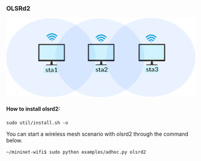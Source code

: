 ### OLSRd2

![Network topology](https://github.com/ramonfontes/wireless-mesh-book/blob/main/minimal-topo.png?raw=true)

#### How to install olsrd2: 

```sudo util/install.sh -o```


You can start a wireless mesh scenario with olsrd2 through the command below.

```
~/mininet-wifi$ sudo python examples/adhoc.py olsrd2
```
